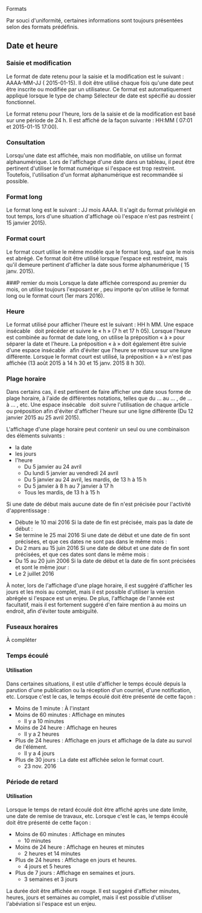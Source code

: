 Formats

Par souci d'uniformité, certaines informations sont toujours présentées selon des formats prédéfinis.

## Date et heure
### Saisie et modification
Le format de date retenu pour la saisie et la modification est le suivant : AAAA-MM-JJ ( 2015-01-15).  Il doit être utilisé chaque fois qu'une date peut être inscrite ou modifiée par un utilisateur. Ce format est automatiquement appliqué lorsque le type de champ Sélecteur de date est spécifié au dossier fonctionnel.

Le format retenu pour l'heure, lors de la saisie et de la modification est basé sur une période de 24 h. Il est affiché de la façon suivante : HH:MM ( 07:01 et  2015-01-15 17:00).

### Consultation
Lorsqu'une date est affichée, mais non modifiable, on utilise un format alphanumérique. Lors de l'affichage d'une date dans un tableau, il peut être pertinent d'utiliser le format numérique si l'espace est trop restreint. Toutefois, l'utilisation d'un format alphanumérique est recommandée si possible.

### Format long
Le format long est le suivant : JJ mois AAAA. Il s'agit du format privilégié en tout temps, lors d'une situation d'affichage où l'espace n'est pas restreint ( 15 janvier 2015).

### Format court
Le format court utilise le même modèle que le format long, sauf que le mois est abrégé. Ce format doit être utilisé lorsque l'espace est restreint, mais qu'il demeure pertinent d'afficher la date sous forme alphanumérique ( 15 janv. 2015).

###P remier du mois
Lorsque la date affichée correspond au premier du mois, on utilise toujours l'exposant er , peu importe qu'on utilise le format long ou le format court (1er mars 2016).

### Heure
Le format utilisé pour afficher l'heure est le suivant : HH h MM. Une espace insécable &nbsp; doit précéder et suivre le « h » (7 h et 17 h 05). Lorsque l'heure est combinée au format de date long, on utilise la préposition « à » pour séparer la date et l'heure. La préposition « à » doit également être suivie d'une espace insécable &nbsp; afin d'éviter que l'heure se retrouve sur une ligne différente. Lorsque le format court est utilisé, la préposition « à » n'est pas affichée (13 août 2015 à 14 h 30 et 15 janv. 2015 8 h 30).

### Plage horaire
Dans certains cas, il est pertinent de faire afficher une date sous forme de plage horaire, à l'aide de différentes notations, telles que du ... au ... , de ... à ... , etc. Une espace insécable &nbsp; doit suivre l'utilisation de chaque article ou préposition afin d'éviter d'afficher l'heure sur une ligne différente (Du 12 janvier 2015 au 25 avril 2015).

L'affichage d'une plage horaire peut contenir un seul ou une combinaison des éléments suivants :
* la date
* les jours
* l'heure
    * Du 5 janvier au 24 avril
    * Du lundi 5 janvier au vendredi 24 avril
    * Du 5 janvier au 24 avril, les mardis, de 13 h à 15 h
    * Du 5 janvier à 8 h au 7 janvier à 17 h
    * Tous les mardis, de 13 h à 15 h

Si une date de début mais aucune date de fin n'est précisée pour l'activité d'apprentissage :
* Débute le 10 mai 2016
Si la date de fin est précisée, mais pas la date de début :
* Se termine le 25 mai 2016
Si une date de début et une date de fin sont précisées, et que ces dates ne sont pas dans le même mois :
* Du 2 mars au 15 juin 2016
Si une date de début et une date de fin sont précisées, et que ces dates sont dans le même mois :
* Du 15 au 20 juin 2006
Si la date de début et la date de fin sont précisées et sont le même jour :
* Le 2 juillet 2016

À noter, lors de l'affichage d'une plage horaire, il est suggéré d'afficher les jours et les mois au complet, mais il est possible d'utiliser la version abrégée si l'espace est un enjeu. De plus, l'affichage de l'année est facultatif, mais il est fortement suggéré d'en faire mention à au moins un endroit, afin d'éviter toute ambiguïté.

### Fuseaux horaires
À compléter

### Temps écoulé
#### Utilisation
Dans certaines situations, il est utile d'afficher le temps écoulé depuis la parution d'une publication ou la réception d'un courriel, d'une notification, etc. Lorsque c'est le cas, le temps écoulé doit être présenté de cette façon :
* Moins de 1 minute : À l'instant
* Moins de 60 minutes : Affichage en minutes
    * Il y a 10 minutes
* Moins de 24 heure : Affichage en heures
    * Il y a 2 heures
* Plus de 24 heures : Affichage en jours et affichage de la date au survol de l'élément.
    * Il y a 4 jours
* Plus de 30 jours : La date est affichée selon le format court.
    * 23 nov. 2016

### Période de retard
#### Utilisation
Lorsque le temps de retard écoulé doit être affiché après une date limite, une date de remise de travaux, etc. Lorsque c'est le cas, le temps écoulé doit être présenté de cette façon :
* Moins de 60 minutes : Affichage en minutes
    * 10 minutes
* Moins de 24 heure : Affichage en heures et minutes
    * 2 heures et 14 minutes
* Plus de 24 heures : Affichage en jours et heures.
    * 4 jours et 5 heures
* Plus de 7 jours : Affichage en semaines et jours.
    * 3 semaines et 3 jours

La durée doit être affichée en rouge. Il est suggéré d'afficher minutes, heures, jours et semaines au complet, mais il est possible d'utiliser l'abéviation si l'espace est un enjeu.